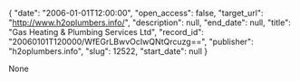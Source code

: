{
  "date": "2006-01-01T12:00:00", 
  "open_access": false, 
  "target_url": "http://www.h2oplumbers.info/", 
  "description": null, 
  "end_date": null, 
  "title": "Gas Heating & Plumbing Services Ltd", 
  "record_id": "20060101T120000/WfEGrLBwvOcIwQNtQrcuzg==", 
  "publisher": "h2oplumbers.info", 
  "slug": 12522, 
  "start_date": null
}

None